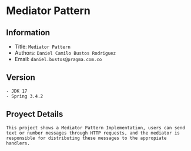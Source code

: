 Mediator Pattern
===

## Information

- Title:  `Mediator Pattern`
- Authors:  `Daniel Camilo Bustos Rodriguez`
- Email:  `daniel.bustos@pragma.com.co`

## Version 
    - JDK 17
    - Spring 3.4.2
        
## Proyect Details
    This project shows a Mediator Pattern Implementation, users can send text or number messages through HTTP requests, and the mediator is responsible for distributing these messages to the appropiate handlers.
